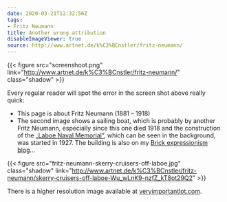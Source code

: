```yaml
---
date: 2020-03-21T12:32:56Z
tags:
- Fritz Neumann
title: Another wrong attribution
disableImageViewer: true
source: http://www.artnet.de/k%C3%BCnstler/fritz-neumann/
---
```


{{< figure src="screenshoot.png" link="http://www.artnet.de/k%C3%BCnstler/fritz-neumann/" class="shadow" >}}

Every regular reader will spot the error in the screen shot above really quick:
* This page is about Fritz Neumann (1881 – 1918)
* The second image shows a sailing boat, which is probably by another Fritz Neumann, especially since this one died 1918 and the construction of the [„Laboe Naval Memorial“](https://en.wikipedia.org/wiki/Laboe_Naval_Memorial), which can be seen in the background, was started in 1927. The building is also on my [Brick expressionism blog](https://backsteinexpressionismus.projektemacher.org/tags/Marine-Ehrenmal-Laboe/)...

{{< figure src="fritz-neumann-skerry-cruisers-off-laboe.jpg" class="shadow" link="http://www.artnet.de/k%C3%BCnstler/fritz-neumann/skerry-cruisers-off-laboe-Wu_wLnK9-nzfZ_kT8ot29Q2" >}}

There is a higher resolution image available at [veryimportantlot.com](https://veryimportantlot.com/de/lot/view/scharenkreuzer-vor-laboe-322462).

